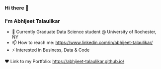 ### Hi there 👋

### I'm Abhijeet Talaulikar

- 🔭 Currently Graduate Data Science student @ University of Rochester, NY
- 📫 How to reach me: https://www.linkedin.com/in/abhijeet-talaulikar/
- ⚡ Interested in Business, Data & Code

❤️ Link to my Portfolio: https://abhijeet-talaulikar.github.io/

